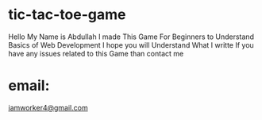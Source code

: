 # tic-tac-toe-game
Hello My Name is Abdullah
I made This Game For Beginners to Understand Basics of Web Development
I hope you will Understand What I writte If you have any issues related to this Game than contact me
# email:
iamworker4@gmail.com
